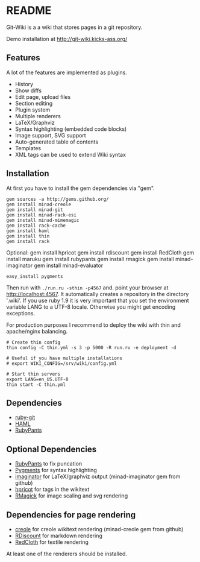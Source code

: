 README
======

Git-Wiki is a a wiki that stores pages in a git repository.

Demo installation at <http://git-wiki.kicks-ass.org/>

Features
--------

A lot of the features are implemented as plugins.

- History
- Show diffs
- Edit page, upload files
- Section editing
- Plugin system
- Multiple renderers
- LaTeX/Graphviz
- Syntax highlighting (embedded code blocks)
- Image support, SVG support
- Auto-generated table of contents
- Templates
- XML tags can be used to extend Wiki syntax

Installation
------------

At first you have to install the gem dependencies via "gem".

    gem sources -a http://gems.github.org/
    gem install minad-creole
    gem install minad-git
    gem install minad-rack-esi
    gem install minad-mimemagic
    gem install rack-cache
    gem install haml
    gem install thin
    gem install rack

Optional:
    gem install hpricot
    gem install rdiscount
    gem install RedCloth
    gem install maruku
    gem install rubypants
    gem install rmagick
    gem install minad-imaginator
    gem install minad-evaluator

	easy_install pygments

Then run with `./run.ru -sthin -p4567` and. point your browser at <http://localhost:4567>.
It automatically creates a repository in the directory '.wiki'. If you use ruby 1.9 it is very important
that you set the environment variable LANG to a UTF-8 locale. Otherwise you might get encoding exceptions.

For production purposes I recommend to deploy the wiki with thin and apache/nginx balancing.

    # Create thin config
    thin config -C thin.yml -s 3 -p 5000 -R run.ru -e deployment -d

    # Useful if you have multiple installations
    # export WIKI_CONFIG=/srv/wiki/config.yml

    # Start thin servers
    export LANG=en_US.UTF-8
    thin start -C thin.yml

Dependencies
------------

- [ruby-git][]
- [HAML][]
- [RubyPants][]

Optional Dependencies
---------------------

- [RubyPants][] to fix puncation
- [Pygments][] for syntax highlighting
- [imaginator][] for LaTeX/graphviz output (minad-imaginator gem from github)
- [hpricot][] for tags in the wikitext
- [RMagick][] for image scaling and svg rendering

Dependencies for page rendering
-------------------------------

- [creole][] for creole wikitext rendering (minad-creole gem from github)
- [RDiscount][] for markdown rendering
- [RedCloth][] for textile rendering

At least one of the renderers should be installed.

  [ruby-git]: http://github.com/schacon/ruby-git
  [HAML]: http://haml.hamptoncatlin.com
  [RDiscount]: http://github.com/rtomayko/rdiscount
  [RedCloth]: http://whytheluckystiff.net/ruby/redcloth/
  [RubyPants]: http://chneukirchen.org/blog/static/projects/rubypants.html
  [creole]: http://github.com/minad/creole
  [imaginator]: http://github.com/minad/imaginator
  [pygments]: http://pygments.org/
  [hpricot]: http://wiki.github.com/why/hpricot
  [RMagick]: http://rmagick.rubyforge.org/
